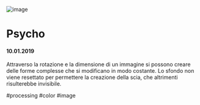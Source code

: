 ![image](https://github.com/KeremTurkyilmaz/TypeMismatchSketches/blob/master/Pyscho/image/pyscho.png)

# Psycho

#### 10.01.2019

Attraverso la rotazione e la dimensione di un immagine si possono creare delle forme complesse che si modificano in modo costante. Lo sfondo non viene resettato per permettere la creazione della scia, che altrimenti risulterebbe invisibile.

\#processing \#color \#image
